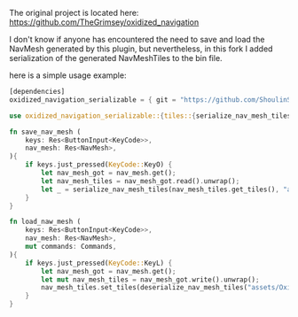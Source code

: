 The original project is located here: https://github.com/TheGrimsey/oxidized_navigation

I don't know if anyone has encountered the need to save and load the NavMesh generated by this plugin, but nevertheless, in this fork I added serialization of the generated NavMeshTiles to the bin file.

here is a simple usage example:

```rust
[dependencies]
oxidized_navigation_serializable = { git = "https://github.com/ShoulinSS/oxidized_navigation_serializable" }

use oxidized_navigation_serializable::{tiles::{serialize_nav_mesh_tiles, deserialize_nav_mesh_tiles}, NavMesh};

fn save_nav_mesh (
    keys: Res<ButtonInput<KeyCode>>,
    nav_mesh: Res<NavMesh>,
){
    if keys.just_pressed(KeyCode::KeyO) {
        let nav_mesh_got = nav_mesh.get();
        let nav_mesh_tiles = nav_mesh_got.read().unwrap();
        let _ = serialize_nav_mesh_tiles(nav_mesh_tiles.get_tiles(), "assets/OxidizedNavMeshExample.bin");
    }
}

fn load_naw_mesh (
    keys: Res<ButtonInput<KeyCode>>,
    nav_mesh: Res<NavMesh>,
    mut commands: Commands,
){
    if keys.just_pressed(KeyCode::KeyL) {
        let nav_mesh_got = nav_mesh.get();
        let mut nav_mesh_tiles = nav_mesh_got.write().unwrap();
        nav_mesh_tiles.set_tiles(deserialize_nav_mesh_tiles("assets/OxidizedNavMeshExample.bin"), commands);
    }
}
